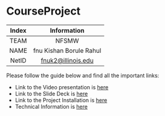 # CourseProject

|Index |Information|
|:-:|:-:|
|TEAM | NFSMW|
|NAME|fnu Kishan Borule Rahul|
|NetID|fnuk2@illinois.edu|


Please follow the guide below and find all the important links:
* Link to the Video presentation is [here](https://mediaspace.illinois.edu/media/t/1_n7kid54c)
* Link to the Slide Deck is [here](https://docs.google.com/presentation/d/168OyBLPvz8kfE2_ZrdY-lV5FeaC58GEkAeaXiN9fWOY/edit?usp=sharing)
* Link to the Project Installation is [here](https://github.com/kb-rahul/CourseProject/blob/main/final_submission/install.md)
* Technical Information is [here](https://github.com/kb-rahul/CourseProject/blob/main/final_submission/install.md)
